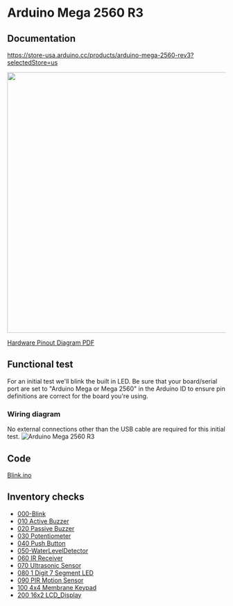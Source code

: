 # Arduino Mega 2560 R3

## Documentation
https://store-usa.arduino.cc/products/arduino-mega-2560-rev3?selectedStore=us

<img src="https://user-images.githubusercontent.com/15940/208022456-11d2173f-547e-493c-84b1-5fd1e4ccbec2.png" width="600">

[Hardware Pinout Diagram PDF](https://content.arduino.cc/assets/Pinout-Mega2560rev3_latest.pdf)

## Functional test
For an initial test we'll blink the built in LED.  Be sure that your board/serial port are set to "Arduino Mega or Mega 2560"
in the Arduino ID to ensure pin definitions are correct for the board you're using.

### Wiring diagram
No external connections other than the USB cable are required for this initial test.
![Arduino Mega 2560 R3](https://user-images.githubusercontent.com/15940/208020185-da1e9067-fe6b-4676-904c-f96625253091.png)

## Code
[Blink.ino](Blink/Blink.ino)

## Inventory checks
* [000-Blink](000-Blink/000-Blink.ino)
* [010 Active Buzzer](010-ActiveBuzzer/010-ActiveBuzzer.ino)
* [020 Passive Buzzer](020-PassiveBuzzer/020-PassiveBuzzer.ino)
* [030 Potentiometer](030-Potentiometer/030-Potentiometer.ino)
* [040 Push Button](040-PushButton/040-PushButton.ino)
* [050-WaterLevelDetector](050-WaterLevelDetector.ino)
* [060 IR Receiver](060-IrReceiver/060-IrReceiver.ino)
* [070 Ultrasonic Sensor](070-UltrasonicSensor/070-UltrasonicSensor.ino)
* [080 1 Digit 7 Segment LED](080-1Digit7SegmentLED/080-1Digit7SegmentLED.ino)
* [090 PIR Motion Sensor](090-PIRMotionSensor/090-PIRMotionSensor.ino)
* [100 4x4 Membrane Keypad](100-4x4_MembraneKeypad/100-4x4_MembraneKeypad.ino)
* [200 16x2 LCD_Display](200-LCD_Display/200-LCD_Display.ino)
